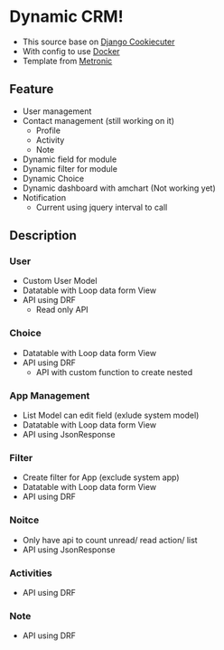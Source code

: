 # Dynamic CRM!

- This source base on [Django Cookiecuter](https://github.com/pydanny/cookiecutter-django)
- With config to use [Docker](https://cookiecutter-django.readthedocs.io/en/latest/developing-locally-docker.html)
- Template from [Metronic](https://themeforest.net/item/metronic-responsive-admin-dashboard-template/4021469)

## Feature

 - User management
 - Contact management (still working on it)
	 - Profile
	 - Activity
	 - Note
 - Dynamic field for module
 - Dynamic filter for module
 - Dynamic Choice
 - Dynamic dashboard with amchart (Not working yet)
 - Notification
	 - Current using jquery interval to call


## Description

### User
- Custom User Model
- Datatable with Loop data form View
- API using DRF
	- Read only API

### Choice
- Datatable with Loop data form View
- API using DRF
	- API with custom function to create nested

### App Management
- List Model can edit field (exlude system model)
- Datatable with Loop data form View
- API using JsonResponse

### Filter
- Create filter for App (exclude system app)
- Datatable with Loop data form View
- API using DRF

### Noitce
- Only have api to count unread/ read action/ list
- API using JsonResponse

### Activities
- API using DRF

### Note
- API using DRF
